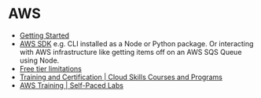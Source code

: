 # AWS

- [Getting Started](https://aws.amazon.com/getting-started/)
- [AWS SDK](https://aws.amazon.com/tools/#cli) e.g. CLI installed as a Node or Python package. Or interacting with AWS infrastructure like getting items off on an AWS SQS Queue using Node.
- [Free tier limitations](https://aws.amazon.com/free/)
- [Training and Certification \| Cloud Skills Courses and Programs](https://aws.amazon.com/training/)
- [AWS Training \| Self-Paced Labs](https://aws.amazon.com/training/self-paced-labs/)
